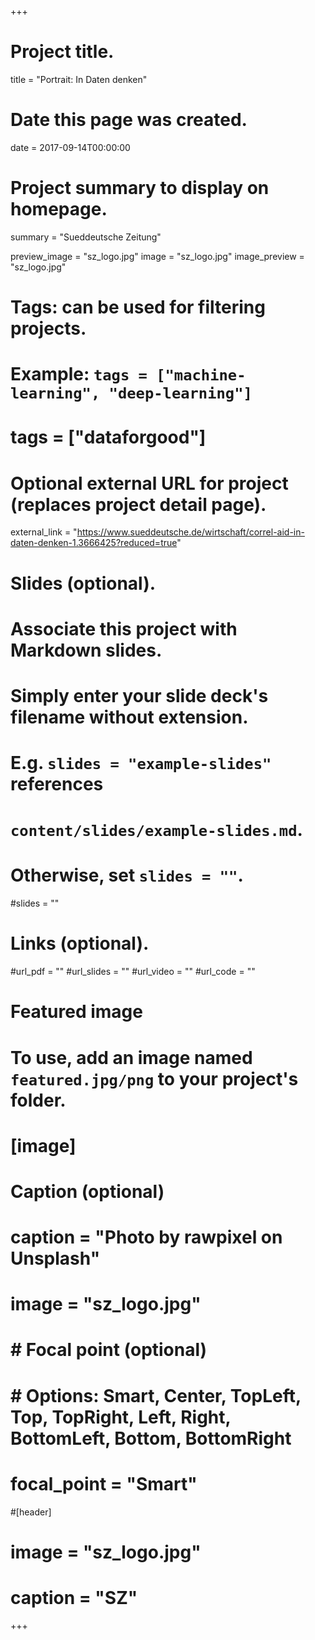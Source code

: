 +++
# Project title.
title = "Portrait: In Daten denken"

# Date this page was created.
date = 2017-09-14T00:00:00

# Project summary to display on homepage.
summary = "Sueddeutsche Zeitung"

preview_image = "sz_logo.jpg"
image = "sz_logo.jpg"
image_preview = "sz_logo.jpg"
# Tags: can be used for filtering projects.
# Example: `tags = ["machine-learning", "deep-learning"]`
# tags = ["dataforgood"]

# Optional external URL for project (replaces project detail page).
external_link = "https://www.sueddeutsche.de/wirtschaft/correl-aid-in-daten-denken-1.3666425?reduced=true"

# Slides (optional).
#   Associate this project with Markdown slides.
#   Simply enter your slide deck's filename without extension.
#   E.g. `slides = "example-slides"` references
#   `content/slides/example-slides.md`.
#   Otherwise, set `slides = ""`.
#slides = ""

# Links (optional).
#url_pdf = ""
#url_slides = ""
#url_video = ""
#url_code = ""

# Featured image
# To use, add an image named `featured.jpg/png` to your project's folder.
# [image]
# Caption (optional)
#  caption = "Photo by rawpixel on Unsplash"
#  image = "sz_logo.jpg"
#  # Focal point (optional)
#  # Options: Smart, Center, TopLeft, Top, TopRight, Left, Right, BottomLeft, Bottom, BottomRight
#  focal_point = "Smart"

#[header]
#  image = "sz_logo.jpg"
#  caption = "SZ"
+++
